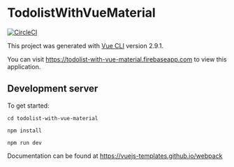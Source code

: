 # TodolistWithVueMaterial 
[![CircleCI](https://circleci.com/gh/vitormakino/todolist-with-vue-material.svg?style=svg)](https://circleci.com/gh/vitormakino/todolist-with-vue-material)

This project was generated with [Vue CLI](https://github.com/vuejs/vue-cli) version 2.9.1.

You can visit https://todolist-with-vue-material.firebaseapp.com to view this application.

## Development server

To get started:
   
`cd todolist-with-vue-material`

`npm install`

`npm run dev`
   
Documentation can be found at https://vuejs-templates.github.io/webpack

